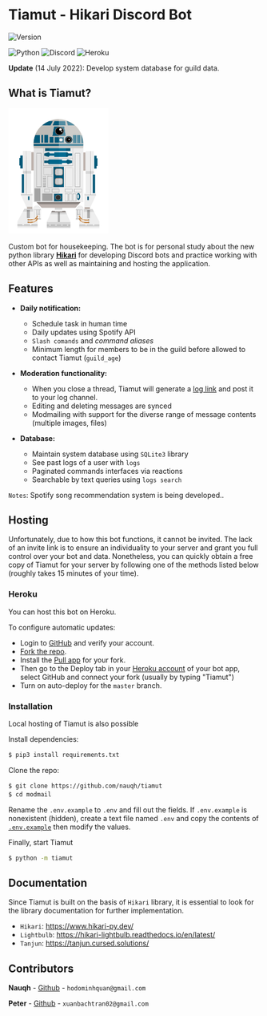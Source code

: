 # Tiamut - Hikari Discord Bot                          

![Version](https://img.shields.io/badge/Latest%20Version-V2.1.0-blue?style=for-the-badge)

![Python](https://img.shields.io/badge/Made%20With-Python%203.8-blue.svg?style=for-the-badge&logo=Python)
![Discord](https://img.shields.io/discord/574921006817476608.svg?label=Discord&logo=Discord&colorB=7289da&style=for-the-badge)
![Heroku](https://img.shields.io/badge/deploy_to-heroku-997FBC.svg?style=for-the-badge&logo=Heroku)

**Update** (14 July 2022): Develop system database for guild data.
## What is Tiamut?

<img src="R2-D2.gif" alt="drawing" width="200" height="250"/>

Custom bot for housekeeping. The bot is for personal study about the new python library [**Hikari**](https://www.hikari-py.dev/) for developing Discord bots and practice working with other APIs as well as maintaining and hosting the application.

## Features

* **Daily notification:**
  * Schedule task in human time
  * Daily updates using Spotify API
  * `Slash comands` and *command aliases*
  * Minimum length for members to be in the guild before allowed to contact Tiamut (`guild_age`)

* **Moderation functionality:**
  * When you close a thread, Tiamut will generate a [log link](https://logs.modmail.dev/example) and post it to your log channel.
  * Editing and deleting messages are synced
  * Modmailing with support for the diverse range of message contents (multiple images, files)

* **Database:**
  * Maintain system database using `SQLite3` library
  * See past logs of a user with `logs`
  * Paginated commands interfaces via reactions
  * Searchable by text queries using `logs search`

`Notes`: Spotify song recommendation system is being developed..

## Hosting

Unfortunately, due to how this bot functions, it cannot be invited. The lack of an invite link is to ensure an individuality to your server and grant you full control over your bot and data. Nonetheless, you can quickly obtain a free copy of Tiamut for your server by following one of the methods listed below (roughly takes 15 minutes of your time).

### Heroku

You can host this bot on Heroku.

To configure automatic updates:
 - Login to [GitHub](https://github.com/) and verify your account.
 - [Fork the repo](https://github.com/kyb3r/modmail/fork).
 - Install the [Pull app](https://github.com/apps/pull) for your fork. 
 - Then go to the Deploy tab in your [Heroku account](https://dashboard.heroku.com/apps) of your bot app, select GitHub and connect your fork (usually by typing "Tiamut") 
 - Turn on auto-deploy for the `master` branch.


### Installation

Local hosting of Tiamut is also possible

Install dependencies:

```sh
$ pip3 install requirements.txt
```

Clone the repo:

```sh
$ git clone https://github.com/nauqh/tiamut
$ cd modmail
```

Rename the `.env.example` to `.env` and fill out the fields. If `.env.example` is nonexistent (hidden), create a text file named `.env` and copy the contents of [`.env.example`](https://raw.githubusercontent.com/kyb3r/modmail/master/.env.example) then modify the values.

Finally, start Tiamut

```sh
$ python -m tiamut
```

## Documentation

Since Tiamut is built on the basis of `Hikari` library, it is essential to look for the library documentation for further implementation. 

- `Hikari`: https://www.hikari-py.dev/
- `Lightbulb`: https://hikari-lightbulb.readthedocs.io/en/latest/
- `Tanjun`: https://tanjun.cursed.solutions/

## Contributors

**Nauqh** - [Github](https://github.com/nauqh) - `hodominhquan@gmail.com`

**Peter** - [Github](https://github.com/xuanbachtran02) - `xuanbachtran02@gmail.com`

